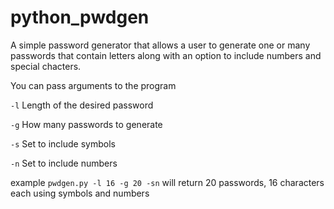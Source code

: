 # python_pwdgen
A simple password generator that allows a user to generate one or many passwords that contain letters along with an option to include numbers and special chacters.

You can pass arguments to the program

`-l` Length of the desired password

`-g` How many passwords to generate

`-s` Set to include symbols

`-n` Set to include numbers

example 
`pwdgen.py -l 16 -g 20 -sn`
will return 20 passwords, 16 characters each using symbols and numbers
